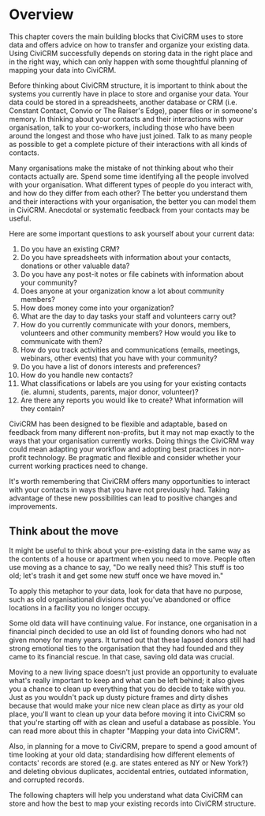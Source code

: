 Overview
========

This chapter covers the main building blocks that CiviCRM uses to store
data and offers advice on how to transfer and organize your existing
data. Using CiviCRM successfully depends on storing data in the right
place and in the right way, which can only happen with some thoughtful
planning of mapping your data into CiviCRM. 

Before thinking about CiviCRM structure, it is important to think about
the systems you currently have in place to store and organise your data.
Your data could be stored in a spreadsheets, another database or CRM
(i.e. Constant Contact, Convio or The Raiser's Edge), paper files or in
someone's memory. In thinking about your contacts and their interactions
with your organisation, talk to your co-workers, including those who
have been around the longest and those who have just joined. Talk to as
many people as possible to get a complete picture of their interactions
with all kinds of contacts. 
 
Many organisations make the mistake of not thinking about who their
contacts actually are. Spend some time identifying all the people
involved with your organisation. What different types of people do you
interact with, and how do they differ from each other? The better you
understand them and their interactions with your organisation, the
better you can model them in CiviCRM. Anecdotal or systematic feedback
from your contacts may be useful. 
 
Here are some important questions to ask yourself about your current
data: 

1.  Do you have an existing CRM?
2.  Do you have spreadsheets with information about your contacts,
    donations or other valuable data?
3.  Do you have any post-it notes or file cabinets with information
    about your community?
4.  Does anyone at your organization know a lot about community members?
5.  How does money come into your organization?
6.  What are the day to day tasks your staff and volunteers carry out?
7.  How do you currently communicate with your donors, members,
    volunteers and other community members? How would you like to
    communicate with them?
8.  How do you track activities and communications (emails, meetings,
    webinars, other events) that you have with your community?
9.  Do you have a list of donors interests and preferences?
10. How do you handle new contacts?
11. What classifications or labels are you using for your existing
    contacts (ie. alumni, students, parents, major donor, volunteer)?
12. Are there any reports you would like to create? What information
    will they contain?

CiviCRM has been designed to be flexible and adaptable, based on
feedback from many different non-profits, but it may not map exactly to
the ways that your organisation currently works. Doing things the
CiviCRM way could mean adapting your workflow and adopting best
practices in non-profit technology. Be pragmatic and flexible and
consider whether your current working practices need to change. 
 
It's worth remembering that CiviCRM offers many opportunities to
interact with your contacts in ways that you have not previously had.
Taking advantage of these new possibilities can lead to positive changes
and improvements.

Think about the move
--------------------

It might be useful to think about your pre-existing data in the same way
as the contents of a house or apartment when you need to move. People
often use moving as a chance to say, "Do we really need this? This stuff
is too old; let's trash it and get some new stuff once we have moved
in."

To apply this metaphor to your data, look for data that have no purpose,
such as old organisational divisions that you've abandoned or office
locations in a facility you no longer occupy.

Some old data will have continuing value. For instance, one organisation
in a financial pinch decided to use an old list of founding donors who
had not given money for many years. It turned out that these lapsed
donors still had strong emotional ties to the organisation that they had
founded and they came to its financial rescue. In that case, saving old
data was crucial.

Moving to a new living space doesn't just provide an opportunity to
evaluate what's really important to keep and what can be left behind; it
also gives you a chance to clean up everything that you do decide to
take with you. Just as you wouldn't pack up dusty picture frames and
dirty dishes because that would make your nice new clean place as dirty
as your old place, you'll want to clean up your data before moving it
into CiviCRM so that you're starting off with as clean and useful a
database as possible. You can read more about this in chapter "Mapping
your data into CiviCRM".

Also, in planning for a move to CiviCRM, prepare to spend a good amount
of time looking at your old data; standardising how different elements
of contacts' records are stored (e.g. are states entered as NY or New
York?) and deleting obvious duplicates, accidental entries, outdated
information, and corrupted records.

The following chapters will help you understand what data CiviCRM can
store and how the best to map your existing records into CiviCRM
structure. 

